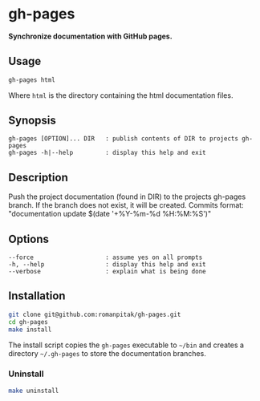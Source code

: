 # gh-pages

**Synchronize documentation with GitHub pages.**

## Usage

```bash
gh-pages html
```

Where `html` is the directory containing the html documentation files.

## Synopsis

    gh-pages [OPTION]... DIR   : publish contents of DIR to projects gh-pages
    gh-pages -h|--help         : display this help and exit

## Description

Push the project documentation (found in DIR) to the projects gh-pages
branch. If the branch does not exist, it will be created.
Commits format: "documentation update $(date '+%Y-%m-%d %H:%M:%S')"

## Options

    --force                    : assume yes on all prompts
    -h, --help                 : display this help and exit
    --verbose                  : explain what is being done

## Installation

```bash
git clone git@github.com:romanpitak/gh-pages.git
cd gh-pages
make install
```

The install script copies the `gh-pages` executable to `~/bin`
and creates a directory `~/.gh-pages` to store the documentation branches.

### Uninstall

```bash
make uninstall
```
